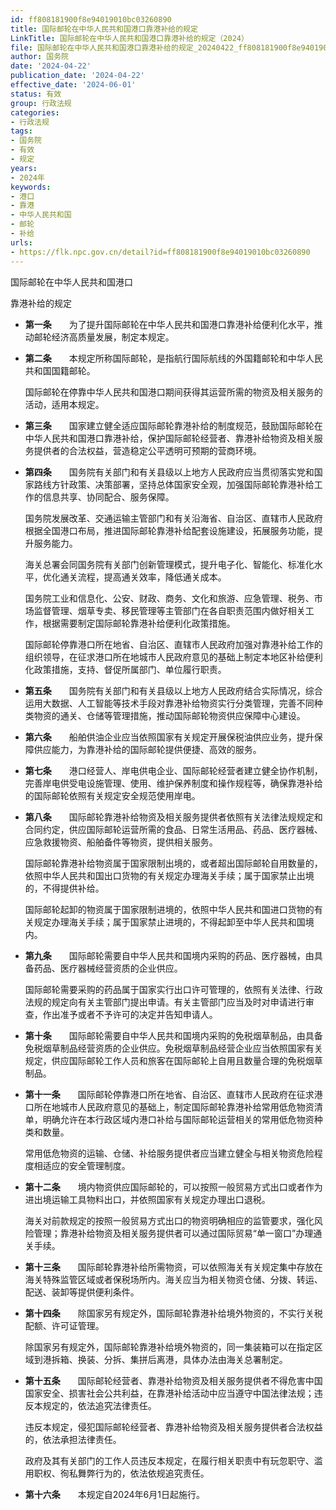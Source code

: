 ```yaml
---
id: ff808181900f8e94019010bc03260890
title: 国际邮轮在中华人民共和国港口靠港补给的规定
LinkTitle: 国际邮轮在中华人民共和国港口靠港补给的规定（2024）
file: 国际邮轮在中华人民共和国港口靠港补给的规定_20240422_ff808181900f8e94019010bc03260890.docx
author: 国务院
date: '2024-04-22'
publication_date: '2024-04-22'
effective_date: '2024-06-01'
status: 有效
group: 行政法规
categories:
- 行政法规
tags:
- 国务院
- 有效
- 规定
years:
- 2024年
keywords:
- 港口
- 靠港
- 中华人民共和国
- 邮轮
- 补给
urls:
- https://flk.npc.gov.cn/detail?id=ff808181900f8e94019010bc03260890
---
```


国际邮轮在中华人民共和国港口

靠港补给的规定

- **第一条**　　为了提升国际邮轮在中华人民共和国港口靠港补给便利化水平，推动邮轮经济高质量发展，制定本规定。

- **第二条**　　本规定所称国际邮轮，是指航行国际航线的外国籍邮轮和中华人民共和国国籍邮轮。

  国际邮轮在停靠中华人民共和国港口期间获得其运营所需的物资及相关服务的活动，适用本规定。

- **第三条**　　国家建立健全适应国际邮轮靠港补给的制度规范，鼓励国际邮轮在中华人民共和国港口靠港补给，保护国际邮轮经营者、靠港补给物资及相关服务提供者的合法权益，营造稳定公平透明可预期的营商环境。

- **第四条**　　国务院有关部门和有关县级以上地方人民政府应当贯彻落实党和国家路线方针政策、决策部署，坚持总体国家安全观，加强国际邮轮靠港补给工作的信息共享、协同配合、服务保障。

  国务院发展改革、交通运输主管部门和有关沿海省、自治区、直辖市人民政府根据全国港口布局，推进国际邮轮靠港补给配套设施建设，拓展服务功能，提升服务能力。

  海关总署会同国务院有关部门创新管理模式，提升电子化、智能化、标准化水平，优化通关流程，提高通关效率，降低通关成本。

  国务院工业和信息化、公安、财政、商务、文化和旅游、应急管理、税务、市场监督管理、烟草专卖、移民管理等主管部门在各自职责范围内做好相关工作，根据需要制定国际邮轮靠港补给便利化政策措施。

  国际邮轮停靠港口所在地省、自治区、直辖市人民政府加强对靠港补给工作的组织领导，在征求港口所在地城市人民政府意见的基础上制定本地区补给便利化政策措施，支持、督促所属部门、单位履行职责。

- **第五条**　　国务院有关部门和有关县级以上地方人民政府结合实际情况，综合运用大数据、人工智能等技术手段对靠港补给物资实行分类管理，完善不同种类物资的通关、仓储等管理措施，推动国际邮轮物资供应保障中心建设。

- **第六条**　　船舶供油企业应当依照国家有关规定开展保税油供应业务，提升保障供应能力，为靠港补给的国际邮轮提供便捷、高效的服务。

- **第七条**　　港口经营人、岸电供电企业、国际邮轮经营者建立健全协作机制，完善岸电供受电设施管理、使用、维护保养制度和操作规程等，确保靠港补给的国际邮轮依照有关规定安全规范使用岸电。

- **第八条**　　国际邮轮靠港补给物资及相关服务提供者依照有关法律法规规定和合同约定，供应国际邮轮运营所需的食品、日常生活用品、药品、医疗器械、应急救援物资、船舶备件等物资，提供相关服务。

  国际邮轮靠港补给物资属于国家限制出境的，或者超出国际邮轮自用数量的，依照中华人民共和国出口货物的有关规定办理海关手续；属于国家禁止出境的，不得提供补给。

  国际邮轮起卸的物资属于国家限制进境的，依照中华人民共和国进口货物的有关规定办理海关手续；属于国家禁止进境的，不得起卸至中华人民共和国境内。

- **第九条**　　国际邮轮需要自中华人民共和国境内采购的药品、医疗器械，由具备药品、医疗器械经营资质的企业供应。

  国际邮轮需要采购的药品属于国家实行出口许可管理的，依照有关法律、行政法规的规定向有关主管部门提出申请。有关主管部门应当及时对申请进行审查，作出准予或者不予许可的决定并告知申请人。

- **第十条**　　国际邮轮需要自中华人民共和国境内采购的免税烟草制品，由具备免税烟草制品经营资质的企业供应。免税烟草制品经营企业应当依照国家有关规定，供应国际邮轮工作人员和旅客在国际邮轮上自用且数量合理的免税烟草制品。

- **第十一条**　　国际邮轮停靠港口所在地省、自治区、直辖市人民政府在征求港口所在地城市人民政府意见的基础上，制定国际邮轮靠港补给常用低危物资清单，明确允许在本行政区域内港口补给与国际邮轮运营相关的常用低危物资种类和数量。

  常用低危物资的运输、仓储、补给服务提供者应当建立健全与相关物资危险程度相适应的安全管理制度。

- **第十二条**　　境内物资供应国际邮轮的，可以按照一般贸易方式出口或者作为进出境运输工具物料出口，并依照国家有关规定办理出口退税。

  海关对前款规定的按照一般贸易方式出口的物资明确相应的监管要求，强化风险管理；靠港补给物资及相关服务提供者可以通过国际贸易“单一窗口”办理通关手续。

- **第十三条**　　国际邮轮靠港补给所需物资，可以依照海关有关规定集中存放在海关特殊监管区域或者保税场所内。海关应当为相关物资仓储、分拨、转运、配送、装卸等提供便利条件。

- **第十四条**　　除国家另有规定外，国际邮轮靠港补给境外物资的，不实行关税配额、许可证管理。

  除国家另有规定外，国际邮轮靠港补给境外物资的，同一集装箱可以在指定区域到港拆箱、换装、分拆、集拼后离港，具体办法由海关总署制定。

- **第十五条**　　国际邮轮经营者、靠港补给物资及相关服务提供者不得危害中国国家安全、损害社会公共利益，在靠港补给活动中应当遵守中国法律法规；违反本规定的，依法追究法律责任。

  违反本规定，侵犯国际邮轮经营者、靠港补给物资及相关服务提供者合法权益的，依法承担法律责任。

  政府及其有关部门的工作人员违反本规定，在履行相关职责中有玩忽职守、滥用职权、徇私舞弊行为的，依法依规追究责任。

- **第十六条**　　本规定自2024年6月1日起施行。
